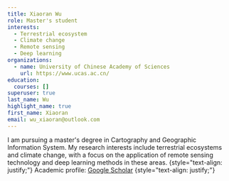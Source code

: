 ```yaml
---
title: Xiaoran Wu
role: Master's student
interests:
  - Terrestrial ecosystem
  - Climate change
  - Remote sensing
  - Deep learning
organizations:
  - name: University of Chinese Academy of Sciences
    url: https://www.ucas.ac.cn/
education:
  courses: []
superuser: true
last_name: Wu
highlight_name: true
first_name: Xiaoran
email: wu_xiaoran@outlook.com
---
```

I am pursuing a master's degree in Cartography and Geographic Information System. My research interests include terrestrial ecosystems and climate change, with a focus on the application of remote sensing technology and deep learning methods in these areas. 
{style="text-align: justify;"}
Academic profile: [Google Scholar](https://scholar.google.com/citations?user=rcmTdYEAAAAJ&hl)
{style="text-align: justify;"}